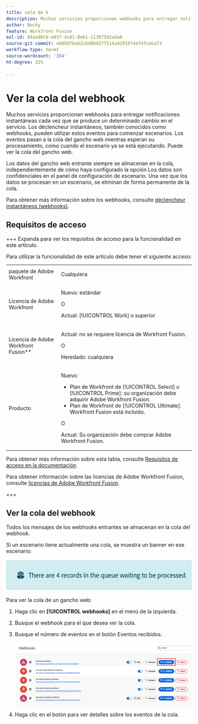 ```yaml
---
title: cola de k
description: Muchos servicios proporcionan webhooks para entregar notificaciones instantáneas cada vez que se produce un determinado cambio en el servicio. Los déclencheur instantáneos, también conocidos como webhooks, pueden utilizar estos eventos para comenzar escenarios. Los eventos pasan a la cola del gancho web mientras esperan su procesamiento, como cuando el escenario ya se está ejecutando. Puede ver la cola del gancho web.
author: Becky
feature: Workfront Fusion
exl-id: 04aed0cb-e837-4c81-8eb1-113075d2ada8
source-git-commit: e0d9d76ab2cbd8bd277514a4291974af4fceba73
workflow-type: tm+mt
source-wordcount: '354'
ht-degree: 32%

---
```


# Ver la cola del webhook

Muchos servicios proporcionan webhooks para entregar notificaciones instantáneas cada vez que se produce un determinado cambio en el servicio. Los déclencheur instantáneos, también conocidos como webhooks, pueden utilizar estos eventos para comenzar escenarios. Los eventos pasan a la cola del gancho web mientras esperan su procesamiento, como cuando el escenario ya se está ejecutando. Puede ver la cola del gancho web.

Los datos del gancho web entrante siempre se almacenan en la cola, independientemente de cómo haya configurado la opción Los datos son confidenciales en el panel de configuración de escenario. Una vez que los datos se procesan en un escenario, se eliminan de forma permanente de la cola.

Para obtener más información sobre los webhooks, consulte [déclencheur instantáneos (webhooks)](/help/workfront-fusion/references/modules/webhooks-reference.md).

## Requisitos de acceso

+++ Expanda para ver los requisitos de acceso para la funcionalidad en este artículo.

Para utilizar la funcionalidad de este artículo debe tener el siguiente acceso:

<table style="table-layout:auto">
 <col> 
 <col> 
 <tbody> 
  <tr> 
   <td role="rowheader">paquete de Adobe Workfront</td> 
   <td> <p>Cualquiera</p> </td> 
  </tr> 
  <tr data-mc-conditions=""> 
   <td role="rowheader">Licencia de Adobe Workfront</td> 
   <td> <p>Nuevo: estándar</p><p>O</p><p>Actual: [!UICONTROL Work] o superior</p> </td> 
  </tr> 
  <tr> 
   <td role="rowheader">Licencia de Adobe Workfront Fusion**</td> 
   <td>
   <p>Actual: no se requiere licencia de Workfront Fusion.</p>
   <p>O</p>
   <p>Heredado: cualquiera </p>
   </td> 
  </tr> 
  <tr> 
   <td role="rowheader">Producto</td> 
   <td>
   <p>Nuevo:</p> <ul><li>Plan de Workfront de [!UICONTROL Select] o [!UICONTROL Prime]: su organización debe adquirir Adobe Workfront Fusion.</li><li>Plan de Workfront de [!UICONTROL Ultimate]: Workfront Fusion está incluido.</li></ul>
   <p>O</p>
   <p>Actual: Su organización debe comprar Adobe Workfront Fusion.</p>
   </td> 
  </tr>
 </tbody> 
</table>

Para obtener más información sobre esta tabla, consulte [Requisitos de acceso en la documentación](/help/workfront-fusion/references/licenses-and-roles/access-level-requirements-in-documentation.md).

Para obtener información sobre las licencias de Adobe Workfront Fusion, consulte [licencias de Adobe Workfront Fusion](/help/workfront-fusion/set-up-and-manage-workfront-fusion/licensing-operations-overview/license-automation-vs-integration.md).

+++

## Ver la cola del webhook

Todos los mensajes de los webhooks entrantes se almacenan en la cola del webhook.

Si un escenario tiene actualmente una cola, se muestra un banner en ese escenario:

![Banner de cola](assets/queue-banner.png)

Para ver la cola de un gancho web:

1. Haga clic en **[!UICONTROL webhooks]** en el menú de la izquierda.
1. Busque el webhook para el que desea ver la cola.
1. Busque el número de eventos en el botón Eventos recibidos.

   ![Cola de ganchos web](assets/webhook-queue.png)

1. Haga clic en el botón para ver detalles sobre los eventos de la cola.
